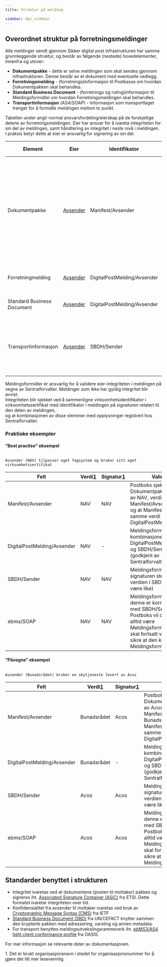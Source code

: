 ```yaml
---
title: Struktur på melding  

sidebar: dpi_sidebar
---
```


## Overordnet struktur på forretningsmeldinger

Alle meldinger sendt gjennom Sikker digital post infrastrukturen har
samme grunnleggende struktur, og består av følgende (nestede)
hovedelementer, innenfra og utover:

  - **Dokumentpakke** - dette er selve meldingen som skal sendes gjennom
    infrastrukturen. Denne består av et dokument med eventuelle vedlegg.
  - **Forretningsmelding** - (forretnings)informasjon til Postkasse om
    hvordan Dokumentpakken skal behandles.
  - **Standard Business Document** - (forretnings og ruting)informasjon
    til Meldingsformidler om hvordan Forretningsmeldingen skal
    behandles.
  - **Transportinformasjon** (AS4/SOAP) - Informasjon som transportlaget
    trenger for å formidle meldingen mellom to punkt.

Tabellen under angir normal ansvarsfordeling/eierskap på de forskjellige
delene av forretningsmeldingen. Eier har ansvar for å ivareta
integriteten for sin del av meldingen, samt håndtering av integritet i
neste nivå i meldingen.  
I praksis betyr dette at eier er ansvarlig for signering av sin del.

| Element    | Eier     | Identifikator    | Kontroll eierskap  | Kommentar    |
| --- | --- | --- | --- | --- |
| Dokumentpakke              | [Avsender](https://difi.github.io/felleslosninger/sdp_aktorer.html) | Manifest/Avsender           | Signerte bruksvilkår med Sentralforvalter                                       | Eierskapet til dokumentpakken blir bruk til å garantere integriteten til dokumentpakken over tid. Det kan tenkes at dokumentpakken blir signert av en [Databehandler](https://difi.github.io/felleslosninger/sdp_aktorer.html). I så tilfelle bør dette klart framkomme av selve dokumentet, slik at Mottaker forstår sammenhengen. |
| Forretningmelding          | [Avsender](https://difi.github.io/felleslosninger/sdp_aktorer.html) | DigitalPostMelding/Avsender | Registrert hos Sentralforvalter                                                 | Vil som regel være den samme som eier av dokumentpakken.                                                                                                                                                                                                                            |
| Standard Business Document | [Avsender](https://difi.github.io/felleslosninger/sdp_aktorer.html) | DigitalPostMelding/Avsender | Registrert hos Sentralforvalter                                                 | Skal alltid være den samme som eier av Forretningsmelding                                                                                                                                                                                                                           |
| Transportinformasjon       | [Avsender](https://difi.github.io/felleslosninger/sdp_aktorer.html) | SBDH/Sender                 | Angitt som sender i Standard Business Document, registrert hos Sentralforvalter | Aktøren som er ansvarlig for kommunikasjon med Meldingsformidler. Bør være den samme som over, men kan være en [Databehandler](https://difi.github.io/felleslosninger/sdp_aktorer.html)                                                                                                                                             |

Meldingsformidler er ansvarlig for å validere eier-integriteten i
meldingen på vegne av Sentralforvalter. Meldinger som ikke har gyldig
integritet blir avvist.  
Integriteten blir sjekket ved å sammenligne virksomhetsidentifikator i
virksomhetssertifikat med identifikator i meldingen på signaturen
relatert til den delen av meldingen,  
og at kombinasjonen av disse stemmer med opplysninger registrert hos
Sentralforvalter.

### Praktiske eksempler

#### “Best practise” eksempel

<code>  
Avsender (NAV) tilpasser eget fagsystem og bruker sitt eget
virksomhetssertifikat  
</code>

| Felt     | Verdi[1](#link1) | Signatur[1](#link1) | Validering    |
| --- | --- | --- | --- |
| Manifest/Avsender           | NAV        | NAV           | Postboks sjekker at Dokumentpakken er signert av NAV, verdien i Manifest/Avsender er NAV og at Manifest/Avsender har samme verdi som DigitalPostMelding/Avsender                                                    |
| DigitalPostMelding/Avsender | NAV        | \-            | Meldingsformidler sjekker at kombinasjonen DigitalPostMelding/Avsender og SBDH/Sender er gyldig (godkjent av Sentralforvalter)                                                                                      |
| SBDH/Sender                 | NAV        | NAV           | Meldingsformidler sjekker at signaturen stemmer med verdien i SBDH/Sender (skal være like)                                                                                                                          |
| ebms/SOAP                   | NAV        | NAV           | Meldingsformidler sjekker at denne er korresponderer med SBDH/Sender. For Postboks vil denne verdien alltid være Meldingsformidler (men den skal fortsatt valideres for å sikre at den kommer fra Meldingsformidler |

#### “Påvegne” eksempel

<code>  
Avsender (Bunadsrådet) bruker en skytjeneste levert av Acos  
</code>

| Felt  | Verdi[1](#link1)  | Signatur[1](#link1) | Validering      |
| --- | --- | --- | --- |
| Manifest/Avsender           | Bunadsrådet | Acos          | Postboks sjekker at Dokumentpakken er signert av Acos, verdien i Manifest/Avsender er Bunadsrådet og at Manifest/Avsender har samme verdi som DigitalPostMelding/Avsender                                           |
| DigitalPostMelding/Avsender | Bunadsrådet | \-            | Meldingsformidler sjekker at kombinasjonen DigitalPostMelding/Avsender og SBDH/Sender er gyldig (godkjent av Sentralforvalter)                                                                                      |
| SBDH/Sender                 | Acos        | Acos          | Meldingsformidler sjekker at signaturen stemmer med verdien i SBDH/Sender (skal være like)                                                                                                                          |
| ebms/SOAP                   | Acos        | Acos          | Meldingsformidler sjekker at denne er korresponderer med SBDH/Sender. For Postboks vil denne verdien alltid være Meldingsformidler (men den skal fortsatt valideres for å sikre at den kommer fra Meldingsformidler |

## Standarder benyttet i strukturen

  - Integritet ivaretas ved at dokumentene (posten til mottaker) pakkes
    og signeres iht. [Associated Signature Container
    (ASiC)](http://www.etsi.org/deliver/etsi_ts/103100_103199/103174/02.02.01_60/ts_103174v020201p.pdf)
    fra ETSI. Dette formatet ivaretar integriteten over tid.
  - Konfidensialitet fra avsender til mottaker ivaretas ved bruk av
    [Cryptographic Message Syntax
    (CMS)](http://tools.ietf.org/html/rfc5652) fra IETF
  - [Standard Business Document
    (SBD)](http://www.gs1.org/ecom/standards/guidelines#s2) fra
    UN/CEFACT knytter sammen den krypterte pakken med adressering,
    varsling og annen metadata. 
  - For transport benyttes meldingsutvekslingsrammeverk iht. [ebMS3/AS4
    light client conformance
    profile](http://docs.oasis-open.org/ebxml-msg/ebms/v3.0/profiles/AS4-profile/v1.0/os/AS4-profile-v1.0-os.html#__RefHeading__26166_1909778835)
    fra OASIS. 

For mer informasjon se relevante deler av dokumentasjonen.

<a name="link1">
1.  Det er brukt organisasjonsnavn i stedet for organisasjonsnummer for
    å gjøre det litt mer lesevennlig.


